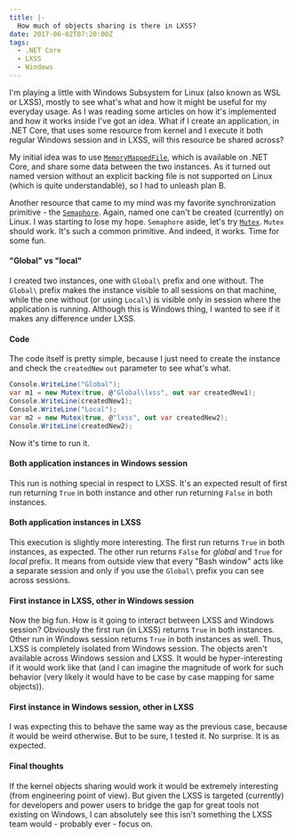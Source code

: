 ```yaml
---
title: |-
  How much of objects sharing is there in LXSS?
date: 2017-06-02T07:20:00Z
tags:
  - .NET Core
  - LXSS
  - Windows
---
```

I'm playing a little with Windows Subsystem for Linux (also known as WSL or LXSS), mostly to see what's what and how it might be useful for my everyday usage. As I was reading some articles on how it's implemented and how it works inside I've got an idea. What if I create an application, in .NET Core, that uses some resource from kernel and I execute it both regular Windows session and in LXSS, will this resource be shared across?

<!-- excerpt -->

My initial idea was to use [`MemoryMappedFile`][1], which is available on .NET Core, and share some data between the two instances. As it turned out named version without an explicit backing file is not supported on Linux (which is quite understandable), so I had to unleash plan B.

Another resource that came to my mind was my favorite synchronization primitive - the [`Semaphore`][2]. Again, named one can't be created (currently) on Linux. I was starting to lose my hope. `Semaphore` aside, let's try [`Mutex`][3]. `Mutex` should work. It's such a common primitive. And indeed, it works. Time for some fun.

#### "Global" vs "local"

I created two instances, one with `Global\` prefix and one without. The `Global\` prefix makes the instance visible to all sessions on that machine, while the one without (or using `Local\`) is visible only in session where the application is running. Although this is Windows thing, I wanted to see if it makes any difference under LXSS.

#### Code

The code itself is pretty simple, because I just need to create the instance and check the `createdNew` `out` parameter to see what's what.

```csharp
Console.WriteLine("Global");
var m1 = new Mutex(true, @"Global\lxss", out var createdNew1);
Console.WriteLine(createdNew1);
Console.WriteLine("Local");
var m2 = new Mutex(true, @"lxss", out var createdNew2);
Console.WriteLine(createdNew2);
```

Now it's time to run it.

#### Both application instances in Windows session

This run is nothing special in respect to LXSS. It's an expected result of first run returning `True` in both instance and other run returning `False` in both instances.

#### Both application instances in LXSS

This execution is slightly more interesting. The first run returns `True` in both instances, as expected. The other run returns `False` for _global_ and `True` for _local_ prefix. It means from outside view that every "Bash window" acts like a separate session and only if you use the `Global\` prefix you can see across sessions.

#### First instance in LXSS, other in Windows session

Now the big fun. How is it going to interact between LXSS and Windows session? Obviously the first run (in LXSS) returns `True` in both instances. Other run in Windows session returns `True` in both instances as well. Thus, LXSS is completely isolated from Windows session. The objects aren't available across Windows session and LXSS. It would be hyper-interesting if it would work like that (and I can imagine the magnitude of work for such behavior (very likely it would have to be case by case mapping for same objects)).

#### First instance in Windows session, other in LXSS

I was expecting this to behave the same way as the previous case, because it would be weird otherwise. But to be sure, I tested it. No surprise. It is as expected.

#### Final thoughts

If the kernel objects sharing would work it would be extremely interesting (from engineering point of view). But given the LXSS is targeted (currently) for developers and power users to bridge the gap for great tools not existing on Windows, I can absolutely see this isn't something the LXSS team would - probably ever - focus on.

[1]: https://msdn.microsoft.com/en-us/library/system.io.memorymappedfiles.memorymappedfile(v=vs.110).aspx
[2]: https://msdn.microsoft.com/en-us/library/system.threading.semaphore(v=vs.110).aspx
[3]: https://msdn.microsoft.com/en-us/library/system.threading.mutex(v=vs.110).aspx